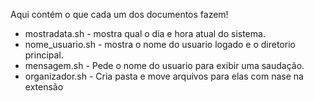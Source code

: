 Aqui contém o que cada um dos documentos fazem!

- mostradata.sh - mostra qual o dia e hora atual do sistema.
- nome_usuario.sh - mostra o nome do usuario logado e o diretorio principal.
- mensagem.sh - Pede o nome do usuario para exibir uma saudação.
- organizador.sh - Cria pasta e move arquivos para elas com nase na extensão 